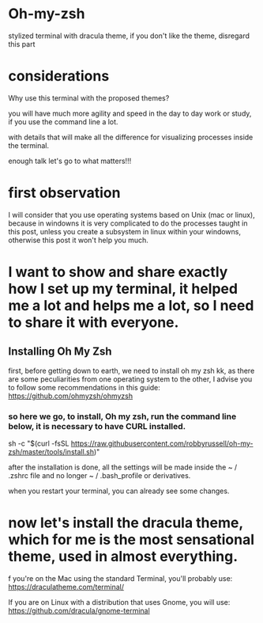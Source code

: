# Oh-my-zsh
stylized terminal with dracula theme, if you don't like the theme, disregard this part

# considerations
Why use this terminal with the proposed themes?

you will have much more agility and speed in the day to day work or study, if you use the command line a lot.

with details that will make all the difference for visualizing processes inside the terminal.

enough talk let's go to what matters!!! 

# first observation

I will consider that you use operating systems based on Unix (mac or linux), 
because in windowns it is very complicated to do the processes taught in this post,
unless you create a subsystem in linux within your windowns, otherwise this post it won't help you much.

# I want to show and share exactly how I set up my terminal, it helped me a lot and helps me a lot, so I need to share it with everyone.

## Installing Oh My Zsh

first, before getting down to earth, we need to install oh my zsh kk, as there are some peculiarities from one operating system to the other, I advise you to follow some recommendations in this guide: https://github.com/ohmyzsh/ohmyzsh


### so here we go, to install, Oh my zsh, run the command line below, it is necessary to have CURL installed.

sh -c "$(curl -fsSL https://raw.githubusercontent.com/robbyrussell/oh-my-zsh/master/tools/install.sh)"

after the installation is done, all the settings will be made inside the ~ / .zshrc file and no longer ~ / .bash_profile or derivatives.

when you restart your terminal, you can already see some changes.

# now let's install the dracula theme, which for me is the most sensational theme, used in almost everything.

f you're on the Mac using the standard Terminal, you'll probably use: https://draculatheme.com/terminal/

If you are on Linux with a distribution that uses Gnome, you will use: https://github.com/dracula/gnome-terminal
